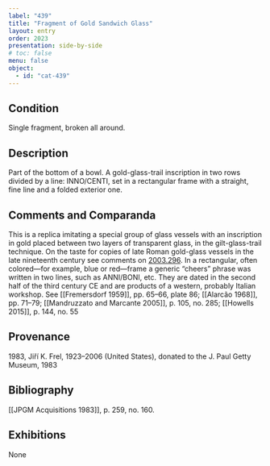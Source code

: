 ```yaml
---
label: "439"
title: "Fragment of Gold Sandwich Glass"
layout: entry
order: 2023
presentation: side-by-side
# toc: false
menu: false
object:
  - id: "cat-439"
---
```


## Condition

Single fragment, broken all around.

## Description

Part of the bottom of a bowl. A gold-glass-trail inscription in two rows divided by a line: INNO/CENTI, set in a rectangular frame with a straight, fine line and a folded exterior one.

## Comments and Comparanda

This is a replica imitating a special group of glass vessels with an inscription in gold placed between two layers of transparent glass, in the gilt-glass-trail technique. On the taste for copies of late Roman gold-glass vessels in the late nineteenth century see comments on [2003.296](#cat). In a rectangular, often colored—for example, blue or red—frame a generic “cheers” phrase was written in two lines, such as ANNI/BONI, etc. They are dated in the second half of the third century CE and are products of a western, probably Italian workshop. See [[Fremersdorf 1959]], pp. 65–66, plate 86; [[Alarcão 1968]], pp. 71–79; [[Mandruzzato and Marcante 2005]], p. 105, no. 285; [[Howells 2015]], p. 144, no. 55

## Provenance

1983, Jiří K. Frel, 1923–2006 (United States), donated to the J. Paul Getty Museum, 1983

## Bibliography

[[JPGM Acquisitions 1983]], p. 259, no. 160.

## Exhibitions

None